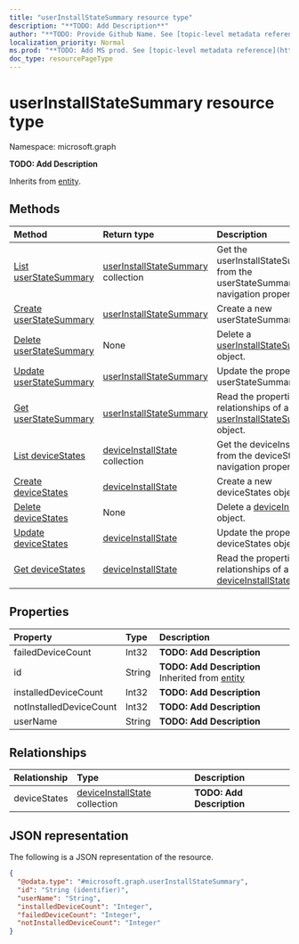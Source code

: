 ```yaml
---
title: "userInstallStateSummary resource type"
description: "**TODO: Add Description**"
author: "**TODO: Provide Github Name. See [topic-level metadata reference](https://msgo.azurewebsites.net/add/document/guidelines/metadata.html#topic-level-metadata)**"
localization_priority: Normal
ms.prod: "**TODO: Add MS prod. See [topic-level metadata reference](https://msgo.azurewebsites.net/add/document/guidelines/metadata.html#topic-level-metadata)**"
doc_type: resourcePageType
---
```


# userInstallStateSummary resource type


Namespace: microsoft.graph

**TODO: Add Description**


Inherits from [entity](../resources/entity.md).

## Methods
|Method|Return type|Description|
|:---|:---|:---|
|[List userStateSummary](../api/intune-managedebook-list-userstatesummary.md)|[userInstallStateSummary](../resources/intune-userinstallstatesummary.md) collection|Get the userInstallStateSummaries from the userStateSummary navigation property.|
|[Create userStateSummary](../api/intune-managedebook-post-userstatesummary.md)|[userInstallStateSummary](../resources/intune-userinstallstatesummary.md)|Create a new userStateSummary object.|
|[Delete userStateSummary](../api/intune-managedebook-delete-userstatesummary.md)|None|Delete a [userInstallStateSummary](../resources/intune-userinstallstatesummary.md) object.|
|[Update userStateSummary](../api/intune-managedebook-update-userstatesummary.md)|[userInstallStateSummary](../resources/intune-userinstallstatesummary.md)|Update the properties of a userStateSummary object.|
|[Get userStateSummary](../api/intune-managedebook-get-userinstallstatesummary.md)|[userInstallStateSummary](../resources/intune-userinstallstatesummary.md)|Read the properties and relationships of a [userInstallStateSummary](../resources/intune-userinstallstatesummary.md) object.|
|[List deviceStates](../api/intune-userinstallstatesummary-list-devicestates.md)|[deviceInstallState](../resources/intune-deviceinstallstate.md) collection|Get the deviceInstallStates from the deviceStates navigation property.|
|[Create deviceStates](../api/intune-userinstallstatesummary-post-devicestates.md)|[deviceInstallState](../resources/intune-deviceinstallstate.md)|Create a new deviceStates object.|
|[Delete deviceStates](../api/intune-userinstallstatesummary-delete-devicestates.md)|None|Delete a [deviceInstallState](../resources/intune-deviceinstallstate.md) object.|
|[Update deviceStates](../api/intune-userinstallstatesummary-update-devicestates.md)|[deviceInstallState](../resources/intune-deviceinstallstate.md)|Update the properties of a deviceStates object.|
|[Get deviceStates](../api/intune-userinstallstatesummary-get-deviceinstallstate.md)|[deviceInstallState](../resources/intune-deviceinstallstate.md)|Read the properties and relationships of a [deviceInstallState](../resources/intune-deviceinstallstate.md) object.|

## Properties
|Property|Type|Description|
|:---|:---|:---|
|failedDeviceCount|Int32|**TODO: Add Description**|
|id|String|**TODO: Add Description** Inherited from [entity](../resources/entity.md)|
|installedDeviceCount|Int32|**TODO: Add Description**|
|notInstalledDeviceCount|Int32|**TODO: Add Description**|
|userName|String|**TODO: Add Description**|

## Relationships
|Relationship|Type|Description|
|:---|:---|:---|
|deviceStates|[deviceInstallState](../resources/intune-deviceinstallstate.md) collection|**TODO: Add Description**|

## JSON representation
The following is a JSON representation of the resource.
<!-- {
  "blockType": "resource",
  "keyProperty": "id",
  "@odata.type": "microsoft.graph.userInstallStateSummary",
  "baseType": "microsoft.graph.entity",
  "openType": false
}
-->
``` json
{
  "@odata.type": "#microsoft.graph.userInstallStateSummary",
  "id": "String (identifier)",
  "userName": "String",
  "installedDeviceCount": "Integer",
  "failedDeviceCount": "Integer",
  "notInstalledDeviceCount": "Integer"
}
```

